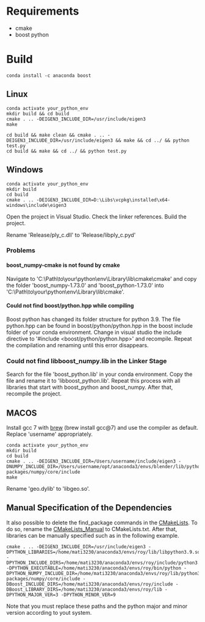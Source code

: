 # Requirements

* cmake
* boost python

# Build

```
conda install -c anaconda boost
```

## Linux

```
conda activate your_python_env
mkdir build && cd build
cmake . .. -DEIGEN3_INCLUDE_DIR=/usr/include/eigen3
make
```

```
cd build && make clean && cmake . .. -DEIGEN3_INCLUDE_DIR=/usr/include/eigen3 && make && cd ../ && python test.py
cd build && make && cd ../ && python test.py
```

## Windows

```
conda activate your_python_env
mkdir build 
cd build
cmake . .. -DEIGEN3_INCLUDE_DIR=D:\Libs\vcpkg\installed\x64-windows\include\eigen3
```

Open the project in Visual Studio. Check the linker references. Build the project. 

Rename 'Release/ply_c.dll' to 'Release/libply_c.pyd'

### Problems

#### boost_numpy-cmake is not found by cmake

Navigate to 'C:\Path\to\your\python\env\Library\lib\cmake\cmake' and copy the folder 'boost_numpy-1.73.0' and 'boost_python-1.73.0' into 'C:\Path\to\your\python\env\Library\lib\cmake'.

#### Could not find boost/python.hpp while compiling

Boost python has changed its folder structure for python 3.9. The file python.hpp can be found in boost/python/python.hpp in the boost include folder of your conda environment. Change in visual studio the include directive to '#include <boost/python/python.hpp>' and recompile. Repeat the compilation and renaming until this error disappears. 

### Could not find libboost_numpy.lib in the Linker Stage

Search for the file 'boost_python.lib' in your conda environment. Copy the file and rename it to 'libboost_python.lib'. Repeat this process with all libraries that start with boost_python and boost_numpy. After that, recompile the project. 

## MACOS

Install gcc 7 with [brew](https://brew.sh/) (brew install gcc@7) and use the compiler as default. Replace 'username' appropriately. 

```
conda activate your_python_env
mkdir build 
cd build
cmake . .. -DEIGEN3_INCLUDE_DIR=/Users/username/include/eigen3 -DNUMPY_INCLUDE_DIR=/Users/username/opt/anaconda3/envs/blender/lib/python3.8/site-packages/numpy/core/include
make
```

Rename 'geo.dylib' to 'libgeo.so'.

## Manual Specification of the Dependencies

It also possible to delete the find_package commands in the [CMakeLists](./CMakeLists.txt). To do so, rename the [CMakeLists_Manual](./CMakeLists_Manual.txt) to CMakeLists.txt. After that, libraries can be manually specified such as in the following example.
```
cmake . .. -DEIGEN3_INCLUDE_DIR=/usr/include/eigen3 -DPYTHON_LIBRARIES=/home/mati3230/anaconda3/envs/roy/lib/libpython3.9.so -DPYTHON_INCLUDE_DIRS=/home/mati3230/anaconda3/envs/roy/include/python3.9 -DPYTHON_EXECUTABLE=/home/mati3230/anaconda3/envs/roy/bin/python -DPYTHON_NUMPY_INCLUDE_DIR=/home/mati3230/anaconda3/envs/roy/lib/python3.9/site-packages/numpy/core/include -DBoost_INCLUDE_DIRS=/home/mati3230/anaconda3/envs/roy/include -DBoost_LIBRARY_DIRS=/home/mati3230/anaconda3/envs/roy/lib -DPYTHON_MAJOR_VER=3 -DPYTHON_MINOR_VER=9
``` 
Note that you must replace these paths and the python major and minor version according to yout system. 